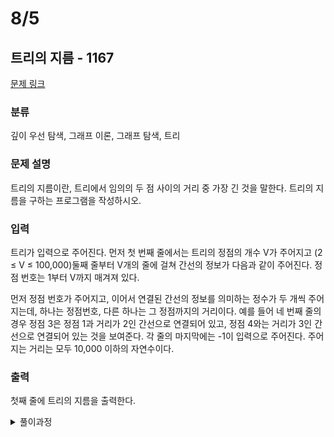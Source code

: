 # 8/5
## 트리의 지름 - 1167 

[문제 링크](https://www.acmicpc.net/problem/1167) 

### 분류

깊이 우선 탐색, 그래프 이론, 그래프 탐색, 트리

### 문제 설명

<p>트리의 지름이란, 트리에서 임의의 두 점 사이의 거리 중 가장 긴 것을 말한다. 트리의 지름을 구하는 프로그램을 작성하시오.</p>

### 입력 

 <p>트리가 입력으로 주어진다. 먼저 첫 번째 줄에서는 트리의 정점의 개수 V가 주어지고 (2 ≤ V ≤ 100,000)둘째 줄부터 V개의 줄에 걸쳐 간선의 정보가 다음과 같이 주어진다. 정점 번호는 1부터 V까지 매겨져 있다.</p>

<p>먼저 정점 번호가 주어지고, 이어서 연결된 간선의 정보를 의미하는 정수가 두 개씩 주어지는데, 하나는 정점번호, 다른 하나는 그 정점까지의 거리이다. 예를 들어 네 번째 줄의 경우 정점 3은 정점 1과 거리가 2인 간선으로 연결되어 있고, 정점 4와는 거리가 3인 간선으로 연결되어 있는 것을 보여준다. 각 줄의 마지막에는 -1이 입력으로 주어진다. 주어지는 거리는 모두 10,000 이하의 자연수이다.</p>

### 출력 

 <p>첫째 줄에 트리의 지름을 출력한다.</p>


<details>
<summary>풀이과정</summary>
<div markdown="1">

처음엔 연결리스트의 배열을 이용해 dfs를 구현하려 했는데, 생각해보니 파이썬에선 그냥 연결리스트를 구현하는 대신 기존 리스트를 쓰는게 for문 돌기도 수월할거 같아 그렇게 했다.<br><br>

한번만 dfs했을 시엔 시작 원소가 트리의 지름의 중간 지점이었을 경우 올바른 답을 구하지 못한다.<br>
그렇다고 모든 정점에서 dfs를 하자니 O(n^2 * n) == O(n^3)가 나온다.<br>
헤메던 중 백준 질문하기에서 좋은 팁을 봤다.
>트리의 노드를 구슬로, 간선들을 구슬끼리 잇는 실로, 간선의 가중치를 그 실의 길이라고 생각하고 이 실로 연결된 구슬들 사이의 최장거리(트리의 지름)를 구해봅시다.<br>
>구슬 중에서 아무 구슬(노드1)이나 골라 위로 들어올리면 실이 축 늘어지며 가장 길게 떨어진 구슬(노드2)이 나올 것입니다(처음 선택한 노드1에서 가장 먼 노드2).<br>
>이 구슬(노드2)을 잡은 후, 이 구슬(노드2)에서 실로 가장 길게 연결된 구슬(노드3)을 잡고 양쪽으로 잡아당기면 실로 연결된 구슬들의 최장거리가 나올 것입니다.<br>
>https://www.acmicpc.net/board/view/83695<br>

위 글을 참조해 1번 노드에서 dfs 수행 한 뒤, 1번노드에서 최장거리에 있는 노드에서 다시 dfs를 수행했다.

</div>
</details>
